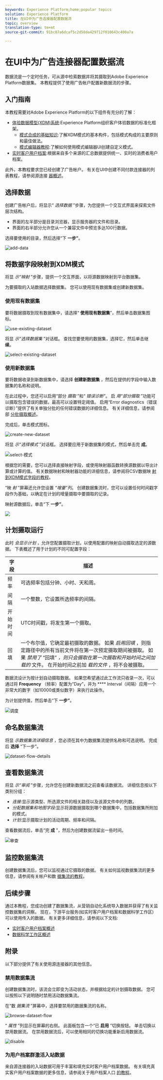 ```yaml
---
keywords: Experience Platform;home;popular topics
solution: Experience Platform
title: 在UI中为广告连接器配置数据流
topic: overview
translation-type: tm+mt
source-git-commit: 91bc87a6dcaf5c2d58da429712f010643c400a7a

---
```



# 在UI中为广告连接器配置数据流

数据流是一个定时任务，可从源中检索数据并将其摄取到Adobe Experience Platform数据集。 本教程提供了使用广告帐户配置新数据流的步骤。

## 入门指南

本教程需要对Adobe Experience Platform的以下组件有充分的了解：

- [体验数据模型(XDM)系统](../../../../xdm/home.md):Experience Platform组织客户体验数据的标准化框架。
   - [模式合成的基础知识](../../../../xdm/schema/composition.md):了解XDM模式的基本构件，包括模式构成的主要原则和最佳做法。
   - [模式编辑器教程](../../../../xdm/tutorials/create-schema-ui.md):了解如何使用模式编辑器UI创建自定义模式。
- [实时客户用户档案](../../../../profile/home.md):根据来自多个来源的汇总数据提供统一、实时的消费者用户档案。

此外，本教程要求您已经创建了广告帐户。 有关在UI中创建不同付款连接器的列表教程，请参阅源连接 [器概述](../../../home.md)。

## 选择数据

创建广告帐户后，将显示“ *选择数据* ”步骤，为您提供一个交互式界面来探索文件层次结构。

- 界面的左半部分是目录浏览器，显示服务器的文件和目录。
- 界面的右半部分允许您从一个兼容文件中预览多达100行数据。

选择要使用的目录，然后选择“下 **一步”**。

![add-data](../../../images/tutorials/dataflow/advertising/add-data.png)

## 将数据字段映射到XDM模式

将显 *示“映射* ”步骤，提供一个交互界面，以将源数据映射到平台数据集。

为要摄取的入站数据选择数据集。 您可以使用现有数据集或创建新数据集。

### 使用现有数据集

要将数据摄取到现有数据集中，请选择“ **使用现有数据集**”，然后单击数据集图标。

![use-existing-dataset](../../../images/tutorials/dataflow/advertising/use-existing-target-dataset.png)

将显 *示“选择数据集* ”对话框。 查找您要使用的数据集，选择它，然后单击继 **续**。

![select-existing-dataset](../../../images/tutorials/dataflow/advertising/select-existing-dataset.png)

### 使用新数据集

要将数据收录到新数据集中，请选择 **创建新数据集** ，然后在提供的字段中输入数据集的名称和说明。

在此过程中，您还可以启用“部分 *摄取* ”和“ *错误诊断”*。 启 *用“部分摄取* ”功能可以摄取包含错误的数据，最高可以设置特定阈值。 启用“Error diagnostics（错误诊断）”提供了有关单独分批的任何错误数据的详细信息。 有关详细信息，请参阅部 [分批摄取概述](../../../../ingestion/batch-ingestion/partial.md)。

完成后，单击模式图标。

![create-new-dataset](../../../images/tutorials/dataflow/advertising/new-target-dataset.png)

将显 *示“选择模式* ”对话框。 选择要应用于新数据集的模式，然后单击完 **成**。

![select-模式](../../../images/tutorials/dataflow/advertising/select-existing-schema.png)

根据您的需要，您可以选择直接映射字段，或使用映射器函数转换源数据以导出计算或计算的值。 有关数据映射和映射器功能的详细信息，请参阅将CSV数据映 [射到XDM模式字段的教程](../../../../ingestion/tutorials/map-a-csv-file.md)。

“映 *射* ”屏幕还允许您设置 *“增量”列*。 创建数据集流时，您可以设置任何时间戳字段作为基础，以确定在计划的增量摄取中要摄取的记录。

映射源数据后，单击“下 **一步”**。

![](../../../images/tutorials/dataflow/advertising/mapping.png)

## 计划摄取运行

此时 *会显示计划* ，允许您配置摄取计划，以使用配置的映射自动摄取选定的源数据。 下表概述了用于计划的不同可配置字段：

| 字段 | 描述 |
| --- | --- |
| 频率 | 可选频率包括分钟、小时、天和周。 |
| 间隔 | 一个整数，它设置所选频率的间隔。 |
| 开始时间 | UTC时间戳，将发生第一个摄取。 |
| 回填 | 一个布尔值，它确定最初摄取的数据。 如果 *启用回填* ，则指定路径中的所有当前文件将在第一次预定摄取期间被摄取。 如果 *禁用了* “回填” *，则只会摄取在第一次摄取和开始时间之间加载的* 文件。 在开始时间之前加 *载的文件* ，将不会被摄取。 |

数据流设计为按计划自动摄取数据。 如果您希望通过此工作流只收录一次，可以通过将 **Frequency** （频率）配置为“Day”，并为 **** Interval（间隔）应用一个非常大的数字（如10000或类似数字）来执行此操作。

为计划提供值，然后单击“下 **一步”**。

![调度](../../../images/tutorials/dataflow/advertising/schedule.png)

## 命名数据集流

将显 *示数据集流详细信息* ，您必须在其中为数据集流提供名称和可选说明。 完成后 **选择** “下一步”。

![dataset-flow-details](../../../images/tutorials/dataflow/advertising/dataset-flow-detail.png)

## 查看数据集流

将显 *示“审阅* ”步骤，允许您在创建新数据流之前查看该数据流。 详细信息按以下类别分组：

- *连接*:显示源类型、所选源文件的相关路径以及该源文件中的列数。
- *分配数据集和地图字段*:显示将源数据摄取到哪个数据集中，包括数据集所附加的模式。
- *计划*:显示摄取计划的活动周期、频率和间隔。

查看数据流后，单击“完 **成** ”，然后为创建数据流留出一些时间。

![审查](../../../images/tutorials/dataflow/advertising/review.png)

## 监控数据集流

创建数据集流后，您可以监视通过它摄取的数据。 有关如何监视数据集流的更多信息，请参阅有关帐户和数 [据集流的教程](../monitor.md)。

## 后续步骤

通过本教程，您成功创建了数据集流，从营销自动化系统导入数据并获得了有关监控数据集的洞察。 现在，下游平台服务(如实时客户用户档案和数据科学工作区)可以使用传入的数据。 有关更多详细信息，请参阅以下文档:

- [实时客户用户档案概述](../../../../profile/home.md)
- [数据科学工作区概述](../../../../data-science-workspace/home.md)

## 附录

以下部分提供了有关使用源连接器的其他信息。

### 禁用数据集流

创建数据集流时，该流会立即变为活动状态，并根据给定的计划摄取数据。 您可以按照以下说明随时禁用活动数据集流。

在“数 *据集流* ”屏幕中，选择要禁用的数据集流的名称。

![browse-dataset-flow](../../../images/tutorials/dataflow/advertising/view-dataset-flows.png)

“ *属性* ”列显示在屏幕的右侧。 此面板包含一个“已 **启用** ”切换按钮。 单击切换以禁用数据流。 在禁用数据流后，可以使用相同的切换功能重新启用数据流。

![disable](../../../images/tutorials/dataflow/advertising/disable.png)

### 为用户档案群激活入站数据

来自源连接器的入站数据可用于丰富和填充实时客户用户档案数据。 有关填充真实客户用户档案数据的更多信息，请参阅关于用户档案人口 [的教程](../profile.md)。
